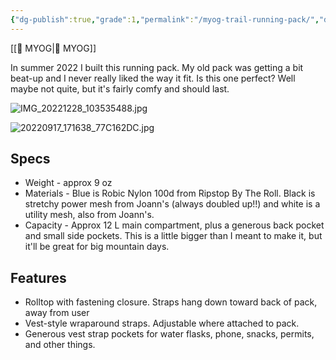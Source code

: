 ```yaml
---
{"dg-publish":true,"grade":1,"permalink":"/myog-trail-running-pack/","dgPassFrontmatter":true}
---
```



[[📘 MYOG\|📘 MYOG]]

In summer 2022 I built this running pack. My old pack was getting a bit beat-up and I never really liked the way it fit. Is this one perfect? Well maybe not quite, but it's fairly comfy and should last.

![IMG_20221228_103535488.jpg](/img/user/98-attachments/IMG_20221228_103535488.jpg)

![20220917_171638_77C162DC.jpg](/img/user/98-attachments/20220917_171638_77C162DC.jpg)

## Specs

* Weight - approx 9 oz
* Materials - Blue is Robic Nylon 100d from Ripstop By The Roll. Black is stretchy power mesh from Joann's (always doubled up!!) and white is a utility mesh, also from Joann's.
* Capacity - Approx 12 L main compartment, plus a generous back pocket and small side pockets. This is a little bigger than I meant to make it, but it'll be great for big mountain days.

## Features

* Rolltop with fastening closure. Straps hang down toward back of pack, away from user
* Vest-style wraparound straps. Adjustable where attached to pack.
* Generous vest strap pockets for water flasks, phone, snacks, permits, and other things.
